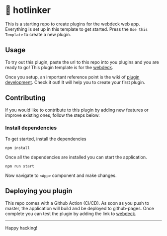 # 🔌 hotlinker

This is a starting repo to create plugins for the webdeck web app. Everything is set up in this template to get started. Press the `Use this Template` to create a new plugin.

## Usage

To try out this plugin, paste the url to this repo into you plugins and you are ready to go! This plugin template is for the [webdeck](https://github.com/webdeckjs/webdeck).

Once you setup, an important reference point is the wiki of [plugin development](https://github.com/webdeckjs/webdeck/wiki/How-to-create-plugins). Check it out! It will help you to create your first plugin.

## Contributing

If you would like to contribute to this plugin by adding new features or improve existing ones, follow the steps below:

### Install dependencies

To get started, install the dependencies

`npm install`

Once all the dependencies are installed you can start the application.

`npm run start`

Now navigate to `<App>` component and make changes.

## Deploying you plugin

This repo comes with a Github Action (CI/CD). As soon as you push to master, the application will build and be deployed to github-pages. Once complete you can test the plugin by adding the link to [webdeck](https://github.com/webdeckjs/webdeck).

---

Happy hacking!
